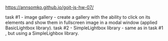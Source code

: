 https://annsomko.github.io/goit-js-hw-07/

 task #1 - image gallery - create a gallery with the ability to click on its elements and show them in fullscreen image in a modal window (applied BasicLightbox library).
 task #2 - SimpleLightbox library - same as in task #1 , but using a SimpleLighbox library.
